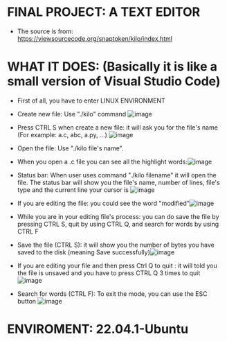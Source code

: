 # FINAL PROJECT: A TEXT EDITOR
* The source is from: https://viewsourcecode.org/snaptoken/kilo/index.html

# WHAT IT DOES: (Basically it is like a small version of Visual Studio Code)
* First of all, you have to enter LINUX ENVIRONMENT
* Create new file: Use "./kilo" command ![image](https://github.com/kingpider234/sp111b/assets/99940379/3a145f07-5248-48fc-b186-e190ed27bdc9)
* Press CTRL S when create a new file: it will ask you for the file's name (For example: a.c, abc, a.py, ...)
![image](https://github.com/kingpider234/sp111b/assets/99940379/c3ca40d4-8261-43a9-a7dc-11e59b32f4d2)

* Open the file: Use "./kilo file's name".
* When you open a .c file you can see all the highlight words:![image](https://github.com/kingpider234/sp111b/assets/99940379/7cfd4a0f-7e2d-48af-9bdd-74c5bc1a63a2)

* Status bar: When user uses command "./kilo filename" it will open the file. The status bar will show you the file's name, number of lines, file's type and the current line your cursor is
![image](https://github.com/kingpider234/sp111b/assets/99940379/33e081f1-93c2-4d14-a073-706ff5569d08)
* If you are editing the file: you could see the word "modified"![image](https://github.com/kingpider234/sp111b/assets/99940379/749fd17c-5206-4303-8a52-1effeb11b3bb)

* While you are in your editing file's process: you can do save the file by pressing CTRL S, quit by using CTRL Q, and search for words by using CTRL F
* Save the file (CTRL S): it will show you the number of bytes you have saved to the disk (meaning Save successfully)![image](https://github.com/kingpider234/sp111b/assets/99940379/10517c52-701d-4f1a-bb4c-954d71946b0e)
* If you are editing your file and then press Ctrl Q to quit : it will told you the file is unsaved and you have to press CTRL Q 3 times to quit
![image](https://github.com/kingpider234/sp111b/assets/99940379/aac15b5b-8434-40c0-bb32-cd7f98952839)
* Search for words (CTRL F): To exit the mode, you can use the ESC button
![image](https://github.com/kingpider234/sp111b/assets/99940379/4e3cc6b5-2f78-4c66-b1c1-3d0c4f9625c5)



# ENVIROMENT: 22.04.1-Ubuntu
